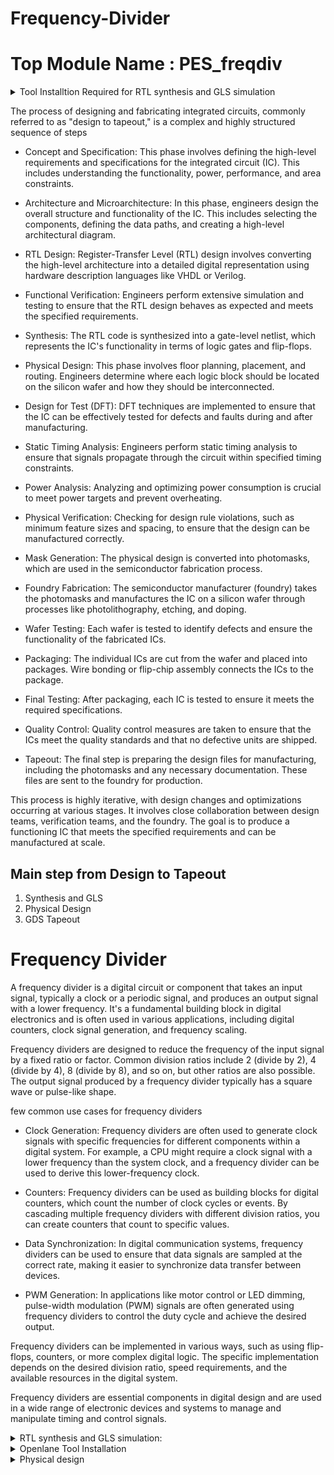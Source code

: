 # Frequency-Divider
# Top Module Name : PES_freqdiv
<details>
<summary>  Tool Installtion Required for RTL synthesis and GLS simulation 
</summary>

# Tools Used in RTL to GLS flow are:

 - **iVerilog -** IVERILOG is a free and open-source Verilog simulation and synthesis tool. It's part of the Icarus Verilog project, which aims to provide a full-featured and high-performance Verilog simulation and synthesis environment.Icarus Verilog is a simulator tool to check the design with the help of test bench. The design is nothing but the Verilog hardware description language code which specifies the functionality. The testbench is the setup to apply stimulus to test the functionality of the design. This simulator looks for the changes to the input. Upon changes to the input, the output is evaluated.

 - **GTKwave -** GTKWave is a free and open-source waveform viewer. It's used primarily in digital design and verification to display simulation results generated by digital simulation tools like Icarus Verilog (which includes IVERILOG).

 - **Yosys -** Yosys is an open-source framework for Verilog RTL synthesis. It's widely used in digital design for converting high-level descriptions of a digital circuit into a gate-level representation. In other words, it helps in transforming a behavioral description (written in a language like Verilog) into a netlist, which is a detailed representation of the digital logic in terms of gates and their interconnections.

1) **GTKWAVE:**

- Steps to install gtkwave

```sh
> sudo apt update
> sudo apt install gtkwave
```

2) **YOSYS:**

- Steps to install Yosys

```sh
> git clone https://github.com/YosysHQ/yosys.git
> cd yosys
> sudo apt install make (If make is not installed please install it) 
> sudo apt-get install build-essential clang bison flex \
    libreadline-dev gawk tcl-dev libffi-dev git \
    graphviz xdot pkg-config python3 libboost-system-dev \
    libboost-python-dev libboost-filesystem-dev zlib1g-dev
> make config-gcc
> make 
> sudo make install
```




 
</details>


The process of designing and fabricating integrated circuits, commonly referred to as "design to tapeout," is a complex and highly structured sequence of steps

- Concept and Specification: This phase involves defining the high-level requirements and specifications for the integrated circuit (IC). This includes understanding the functionality, power, performance, and area constraints.

- Architecture and Microarchitecture: In this phase, engineers design the overall structure and functionality of the IC. This includes selecting the components, defining the data paths, and creating a high-level architectural diagram.

- RTL Design: Register-Transfer Level (RTL) design involves converting the high-level architecture into a detailed digital representation using hardware description languages like VHDL or Verilog.

- Functional Verification: Engineers perform extensive simulation and testing to ensure that the RTL design behaves as expected and meets the specified requirements.

- Synthesis: The RTL code is synthesized into a gate-level netlist, which represents the IC's functionality in terms of logic gates and flip-flops.

- Physical Design: This phase involves floor planning, placement, and routing. Engineers determine where each logic block should be located on the silicon wafer and how they should be interconnected.

- Design for Test (DFT): DFT techniques are implemented to ensure that the IC can be effectively tested for defects and faults during and after manufacturing.

- Static Timing Analysis: Engineers perform static timing analysis to ensure that signals propagate through the circuit within specified timing constraints.

- Power Analysis: Analyzing and optimizing power consumption is crucial to meet power targets and prevent overheating.

- Physical Verification: Checking for design rule violations, such as minimum feature sizes and spacing, to ensure that the design can be manufactured correctly.

- Mask Generation: The physical design is converted into photomasks, which are used in the semiconductor fabrication process.

- Foundry Fabrication: The semiconductor manufacturer (foundry) takes the photomasks and manufactures the IC on a silicon wafer through processes like photolithography, etching, and doping.

- Wafer Testing: Each wafer is tested to identify defects and ensure the functionality of the fabricated ICs.

- Packaging: The individual ICs are cut from the wafer and placed into packages. Wire bonding or flip-chip assembly connects the ICs to the package.

- Final Testing: After packaging, each IC is tested to ensure it meets the required specifications.

- Quality Control: Quality control measures are taken to ensure that the ICs meet the quality standards and that no defective units are shipped.

- Tapeout: The final step is preparing the design files for manufacturing, including the photomasks and any necessary documentation. These files are sent to the foundry for production.

This process is highly iterative, with design changes and optimizations occurring at various stages. It involves close collaboration between design teams, verification teams, and the foundry. The goal is to produce a functioning IC that meets the specified requirements and can be manufactured at scale.

## Main step  from Design to Tapeout 
1. Synthesis and GLS
2. Physical Design
3. GDS Tapeout

# Frequency Divider

A frequency divider is a digital circuit or component that takes an input signal, typically a clock or a periodic signal, and produces an output signal with a lower frequency. It's a fundamental building block in digital electronics and is often used in various applications, including digital counters, clock signal generation, and frequency scaling.

Frequency dividers are designed to reduce the frequency of the input signal by a fixed ratio or factor. Common division ratios include 2 (divide by 2), 4 (divide by 4), 8 (divide by 8), and so on, but other ratios are also possible. The output signal produced by a frequency divider typically has a square wave or pulse-like shape.

few common use cases for frequency dividers

  - Clock Generation: Frequency dividers are often used to generate clock signals with specific frequencies for different components within a digital system. For example, a CPU might require a clock signal with a lower frequency than the system clock, and a frequency divider can be used to derive this lower-frequency clock.

  - Counters: Frequency dividers can be used as building blocks for digital counters, which count the number of clock cycles or events. By cascading multiple frequency dividers with different division ratios, you can create counters that count to specific values.

  - Data Synchronization: In digital communication systems, frequency dividers can be used to ensure that data signals are sampled at the correct rate, making it easier to synchronize data transfer between devices.

  - PWM Generation: In applications like motor control or LED dimming, pulse-width modulation (PWM) signals are often generated using frequency dividers to control the duty cycle and achieve the desired output.

Frequency dividers can be implemented in various ways, such as using flip-flops, counters, or more complex digital logic. The specific implementation depends on the desired division ratio, speed requirements, and the available resources in the digital system.

Frequency dividers are essential components in digital design and are used in a wide range of electronic devices and systems to manage and manipulate timing and control signals.

<details>
<summary> RTL synthesis and GLS simulation: </summary>

# Code for Frequency Divider
```
module PES_freqdiv(en,clkin,n,clkout);

input clkin;
input [3:0]n;
input en;
reg [3:0]pc;
reg [3:0]nc;
output clkout;

always@(posedge clkin)
begin
if(en==1)
begin
  if(pc<(n-1))
	pc<=pc+1;
  else
	pc<=0;
end
else
 pc<=0;
end

always@(negedge clkin)
begin
if(en==1)
begin
  if(nc<(n-1))
	nc<=nc+1;
  else
	nc<=0;
end
else
  nc<=0;
end

assign clkout=(n%2==0)?(pc<n/2):((pc<(n/2)+1)&&(nc<(n/2)+1));
endmodule
```
# Code for Testbench Frequency Divider
```
`timescale 1ns/1ps
module PES_freqdiv_tb;

reg clk;
reg en;
reg [3:0]n;
wire clkout;

PES_freqdiv f1(en,clk,n,clkout);

initial
begin
clk=0;
en=0;
n=3;
$dumpfile ("PES_freqdiv_vcd.vcd"); 
$dumpvars(0,PES_freqdiv_tb);


forever
#10 clk=~clk;

end


initial
begin
#40 en=1;
#340 n=4; 
#440 n=11;
#1100 n=6;
#640 $finish;

end 
endmodule

```
# Schematic RTL Using Vivado
![image](https://github.com/Abhi9108865162/Frequency-Divider/assets/141741065/485b68d6-c357-4be1-a3e3-d744eaf3f79a)

# Schematic Synthesis Using Vivado
![image](https://github.com/Abhi9108865162/Frequency-Divider/assets/141741065/a3ccda66-0f19-4ce5-9a1c-2a9ea6859a98)
# Schematic Run Simulation Using Vivado
![image](https://github.com/Abhi9108865162/Frequency-Divider/assets/141741065/29cdb0fe-9a10-45d8-81d5-507a5165efcd)

# Synthesis and GLS
Open Terminal

1
```
cd VLSI/sky130RTLDesignAndSynthesisWorkshop/verilog_files
```
2
```
iverilog PES_freqdiv.v PES_freqdiv_tb.v -o PES_freqdiv.out

```
3
```
./PES_freqdiv.out 
```
![Screenshot from 2023-10-17 17-00-37](https://github.com/Abhi9108865162/Frequency-Divider/assets/141741065/75ff842f-6dc9-4634-8d92-72c91d816d11)

4
```
gtkwave PES_freqdiv_vcd.vcd
```
![Screenshot from 2023-10-17 17-03-18](https://github.com/Abhi9108865162/Frequency-Divider/assets/141741065/cd7fa65a-d630-4c65-b2fb-66dbde784ef8)

5
```
~/VLSI/sky130RTLDesignAndSynthesisWorkshop/verilog_files$ yosys
```
![Screenshot from 2023-10-17 17-34-06](https://github.com/Abhi9108865162/Frequency-Divider/assets/141741065/ebf7d73f-37f3-4ef0-ad77-9da37aa87786)


6

In yosys
```
read_liberty -lib ../lib/sky130_fd_sc_hd__tt_025C_1v80.lib
```
7
```
read_verilog PES_freqdiv.v
```
![Screenshot from 2023-10-17 17-36-05](https://github.com/Abhi9108865162/Frequency-Divider/assets/141741065/98f348cc-3ce6-4e0e-9f03-d66881023a5a)


8
```
synth -top PES_freqdiv 
```
![Screenshot from 2023-10-21 11-30-52](https://github.com/Abhi9108865162/Frequency-Divider/assets/141741065/3dd5aee5-8d1d-40e4-ab3e-057798b356df)

![Screenshot from 2023-10-21 11-31-00](https://github.com/Abhi9108865162/Frequency-Divider/assets/141741065/02b3eafd-cef8-40e3-8187-cf33c7bc5303)


9
```
dfflibmap -liberty ../lib/sky130_fd_sc_hd__tt_025C_1v80.lib
```
![Screenshot from 2023-10-21 11-32-57](https://github.com/Abhi9108865162/Frequency-Divider/assets/141741065/92666567-6eca-4fb9-a551-49ce11b0c1c3)

10
```
abc -liberty ../lib/sky130_fd_sc_hd__tt_025C_1v80.lib
```
![Screenshot from 2023-10-21 11-33-31](https://github.com/Abhi9108865162/Frequency-Divider/assets/141741065/8097d160-8131-4477-a48d-e7eb1bd0a842)

11
```
show
```
![Screenshot from 2023-10-21 11-34-23](https://github.com/Abhi9108865162/Frequency-Divider/assets/141741065/53533fb3-b34c-4633-9adb-632b06cb790b)

12
```
write_verilog -noattr PES_freqdiv_netlist.v
```
13
```
exit
```
14
```
iverilog ../my_lib/verilog_model/primitives.v ../my_lib/verilog_model/sky130_fd_sc_hd.v PES_freqdiv_netlist.v PES_freqdiv_tb.v 
```

15
```
./a.out
```

16
```
gtkwave PES_freqdiv_vcd.vcd
```
![Screenshot from 2023-10-18 15-47-35](https://github.com/Abhi9108865162/Frequency-Divider/assets/141741065/394c50c2-0223-4fef-8aff-9aad9679d5a9)

![Screenshot from 2023-10-18 15-45-24](https://github.com/Abhi9108865162/Frequency-Divider/assets/141741065/f8c863f5-52aa-4b7a-a5ac-01d4224fac59)

# Comparing the Output before and after GLS.
## Before GLS
![Screenshot from 2023-10-21 11-47-02](https://github.com/Abhi9108865162/Frequency-Divider/assets/141741065/a06e7446-8212-43c4-bfcf-256607bc5923)

## After GLS
![Screenshot from 2023-10-21 11-47-14](https://github.com/Abhi9108865162/Frequency-Divider/assets/141741065/9696234a-9fe3-411e-9f06-31f3d0e5dcf2)

</details>

<details>
<summary> Openlane Tool Installation </summary>

1. Installation of required package
```
sudo apt-get update
sudo apt-get upgrade
sudo apt install -y build-essential python3 python3-venv python3-pip make git
```
2. Uninstall all conflicting packages
```
for pkg in docker.io docker-doc docker-compose docker-compose-v2 podman-docker containerd runc; do sudo apt-get remove $pkg; done

```
2. Set up Docker
```
# Add Docker's official GPG key:
sudo apt-get update
sudo apt-get install ca-certificates curl gnupg
sudo install -m 0755 -d /etc/apt/keyrings
curl -fsSL https://download.docker.com/linux/ubuntu/gpg | sudo gpg --dearmor -o /etc/apt/keyrings/docker.gpg
sudo chmod a+r /etc/apt/keyrings/docker.gpg

# Add the repository to Apt sources:
echo \
  "deb [arch="$(dpkg --print-architecture)" signed-by=/etc/apt/keyrings/docker.gpg] https://download.docker.com/linux/ubuntu \
  "$(. /etc/os-release && echo "$VERSION_CODENAME")" stable" | \
  sudo tee /etc/apt/sources.list.d/docker.list > /dev/null
sudo apt-get update
```
3. Install
```

```
4. Sudo docker run

5. Making docker available without root

6. Check docker installation

7. Download and install OpenLane   


 
</details>


<details>
<summary> Physical design </summary>

	
 # Physical Design
	
ASIC (Application-Specific Integrated Circuit) physical design refers to the process of creating the physical layout of an integrated circuit that is tailored for a specific application or function. It involves defining the precise placement and routing of transistors, interconnects, and other components on a semiconductor wafer. This phase ensures that the ASIC meets performance, power, and area requirements. Key steps in ASIC physical design include floorplanning, placement, routing, and verification to ensure the final chip functions as intended within the constraints of the target application.
## Step in Physical Design

- Floorplanning: Floorplanning is the initial step in physical design where you define the approximate locations and sizes of various blocks and components on the chip. It sets the overall framework for the chip's layout.

- Placement: Placement involves determining the exact positions of individual components, such as logic cells and memory elements, within the defined floorplan. Good placement is critical for meeting performance and area requirements.

 -  Routing: Routing is the process of establishing the physical connections (wires and metal tracks) between the placed components while adhering to design rules. This stage ensures that signals can flow between components efficiently and without interference.

-  Clock Tree Synthesis (CTS): CTS is a specialized step that focuses on distributing clock signals to various parts of the chip to ensure synchronous operation. It optimizes the clock network to minimize clock skew and maintain timing integrity.

-  Power Planning: Power planning involves designing the distribution of power and ground networks to ensure that all components receive adequate power and minimize power consumption.

-  Signal Integrity Analysis: Signal integrity analysis assesses the quality of electrical signals, checking for issues like noise, crosstalk, and other distortions that can affect the reliability of the chip.

- Timing Analysis: Timing analysis is a crucial step for ensuring that the chip meets its performance requirements. It verifies that signals propagate within specified time limits and that the design meets the required clock frequencies.

-  Design for Testability (DFT): DFT techniques are integrated into the design to enable efficient testing of the ASIC after it is manufactured. This includes adding test circuits and scan chains to facilitate fault detection and diagnosis.

- Physical Verification: Physical verification checks the layout against design rules, such as minimum feature size and spacing, to ensure that the chip can be reliably manufactured and is free of errors that could lead to failures.

- Package Design: The package design stage involves creating the physical package that houses the ASIC. This package connects the chip to the outside world and provides protection and thermal management.

![Screenshot from 2023-11-02 19-17-34](https://github.com/Abhi9108865162/Frequency-Divider/assets/141741065/70e0744a-8ae8-4568-939a-b5f3f4112703)
![Screenshot from 2023-11-02 19-17-46](https://github.com/Abhi9108865162/Frequency-Divider/assets/141741065/270ab375-7e43-4190-aad4-991989e54243)
![Screenshot from 2023-11-02 19-17-55](https://github.com/Abhi9108865162/Frequency-Divider/assets/141741065/af5bc70b-9953-4606-8bea-c966434e3dfe)
![Screenshot from 2023-11-02 17-02-04](https://github.com/Abhi9108865162/Frequency-Divider/assets/141741065/7d1eb598-9fb8-437c-b5e1-7ee858d6e228)


 
</details>



